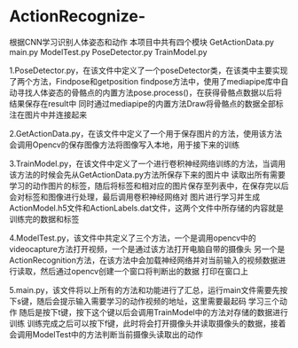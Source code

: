 # ActionRecognize-
根据CNN学习识别人体姿态和动作
本项目中共有四个模块
GetActionData.py
main.py
ModelTest.py
PoseDetector.py
TrainModel.py

1.PoseDetector.py，在该文件中定义了一个poseDetector类，在该类中主要实现了两个方法，Findpose和getposition
findpose方法中，使用了mediapipe库中自动寻找人体姿态的骨骼点的内置方法pose.process()，在获得骨骼点数据以后将结果保存在result中
同时通过mediapipe的内置方法Draw将骨骼点的数据全部标注在图片中并连接起来

2.GetActionData.py，在该文件中定义了一个用于保存图片的方法，使用该方法会调用Opencv的保存图像方法将图像写入本地，用于接下来的训练

3.TrainModel.py，在该文件中定义了一个进行卷积神经网络训练的方法，当调用该方法的时候会先从GetActionData.py方法所保存下来的图片中
读取出所有需要学习的动作图片的标签，随后将标签和相对应的图片保存至列表中，在保存完以后会对标签和图像进行处理，最后调用卷积神经网络对
图片进行学习并生成ActionModel.h5文件和ActionLabels.dat文件，这两个文件中所存储的内容就是训练完的数据和标签

4.ModelTest.py，该文件中共定义了三个方法，一个是调用opencv中的videocapture方法打开视频，一个是通过该方法打开电脑自带的摄像头
另一个是ActionRecognition方法，在该方法中会加载神经网络并对当前输入的视频数据进行读取，然后通过opencv创建一个窗口将判断出的数据
打印在窗口上

5.main.py，该文件将以上所有的方法和功能进行了汇总，运行main文件需要先按下s键，随后会提示输入需要学习的动作视频的地址，这里需要最起码
学习三个动作
随后是按下t键，按下这个键以后会调用TrainModel中的方法对存储的数据进行训练
训练完成之后可以按下f键，此时将会打开摄像头并读取摄像头的数据，接着会调用ModelTest中的方法判断当前摄像头读取出的动作